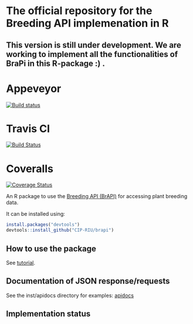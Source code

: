 
<!-- README.md is generated from README.Rmd. Please edit that file -->

# The official repository for the Breeding API implemenation in R 

## This version is still under development. We are working to implement all the functionalities of BraPi in this R-package :) .


# Appeveyor
[![Build status](https://ci.appveyor.com/api/projects/status/7qsrpldj8g3m3lu3?svg=true)](https://ci.appveyor.com/project/cipriuhq/brapi)

# Travis CI
[![Build Status](https://travis-ci.org/CIP-RIU/brapi.svg?branch=master)](https://travis-ci.org/CIP-RIU/brapi)

# Coveralls

[![Coverage Status](https://coveralls.io/repos/github/CIP-RIU/brapi/badge.svg?branch=master)](https://coveralls.io/github/CIP-RIU/brapi?branch=master)


An R package to use the [Breeding API (BrAPI)](http://docs.brapi.apiary.io) for accessing plant breeding data.

It can be installed using:

``` r
install.packages("devtools")
devtools::install_github("CIP-RIU/brapi")
```

How to use the package
----------------------

See [tutorial](https://github.com/CIP-RIU/brapi/blob/master/inst/doc/tutorial.Rmd).

Documentation of JSON response/requests
---------------------------------------

See the inst/apidocs directory for examples: [apidocs](https://github.com/CIP-RIU/brapi/blob/master/inst/apidocs/README.md)

Implementation status
---------------------
